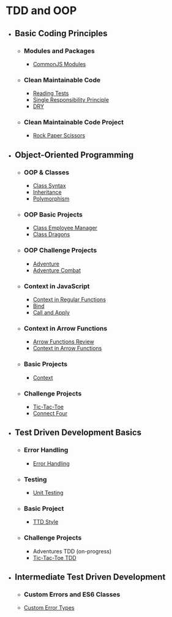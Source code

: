 # TDD and OOP

- ## Basic Coding Principles

  - ### Modules and Packages

    - [CommonJS Modules](common-js-modules/)

  - ### Clean Maintainable Code

    - [Reading Tests](reading-test/)
    - [Single Responsibility Principle](single-responsibility-principle/)
    - [DRY](dry/)

  - ### Clean Maintainable Code Project

    - [Rock Paper Scissors](rock-paper-scissor/)

- ## Object-Oriented Programming

  - ### OOP & Classes

    - [Class Syntax](class-syntax/)
    - [Inheritance](inheritance/)
    - [Polymorphism](polymorphism/)

  - ### OOP Basic Projects

    - [Class Employee Manager](class-employee-manager/)
    - [Class Dragons](class-dragons/)

  - ### OOP Challenge Projects

    - [Adventure](adventure/)
    - [Adventure Combat](adventure-combat/)

  - ### Context in JavaScript

    - [Context in Regular Functions](context-regular-functions/)
    - [Bind](bind/)
    - [Call and Apply](call-apply/)

  - ### Context in Arrow Functions

    - [Arrow Functions Review](arrow-function-review/)
    - [Context in Arrow Functions](context-arrow-functions/)

  - ### Basic Projects

    - [Context](context/)

  - ### Challenge Projects

    - [Tic-Tac-Toe](tic-tac-toe/)
    - [Connect Four](connect-four/)

- ## Test Driven Development Basics

  - ### Error Handling

    - [Error Handling](error-handling/)

  - ### Testing

    - [Unit Testing](unit-testing/)

  - ### Basic Project

    - [TTD Style](tdd-style/)

  - ### Challenge Projects

    - Adventures TDD (on-progress)
    - [Tic-Tac-Toe TDD](tic-tac-toe-tdd/)

- ## Intermediate Test Driven Development

  - ### Custom Errors and ES6 Classes
  - [Custom Error Types](custom-error-types/)
